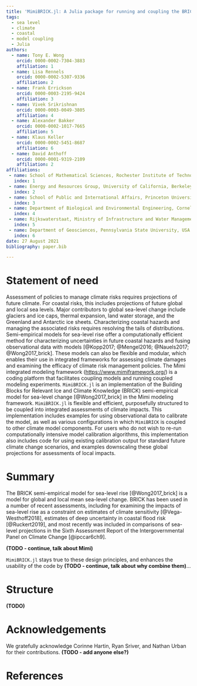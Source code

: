 ```yaml
---
title: 'MimiBRICK.jl: A Julia package for running and coupling the BRICK model for sea-level change in the Mimi integrated modeling framework'
tags:
  - sea level
  - climate
  - coastal
  - model coupling
  - Julia
authors:
  - name: Tony E. Wong
    orcid: 0000-0002-7304-3883
    affiliation: 1
  - name: Lisa Rennels
    orcid: 0000-0002-5307-9336
    affiliation: 2
  - name: Frank Errickson
    orcid: 0000-0003-2195-9424
    affiliation: 3
  - name: Vivek Srikrishnan
    orcid: 0000-0003-0049-3805
    affiliation: 4
  - name: Alexander Bakker
    orcid: 0000-0002-1017-7665
    affiliation: 5
  - name: Klaus Keller
    orcid: 0000-0002-5451-8687
    affiliation: 6
  - name: David Anthoff
    orcid: 0000-0001-9319-2109
    affiliation: 2
affiliations:
 - name: School of Mathematical Sciences, Rochester Institute of Technology, USA
   index: 1
 - name: Energy and Resources Group, University of California, Berkeley, USA
   index: 2
 - name: School of Public and International Affairs, Princeton University, USA
   index: 3
 - name: Department of Biological and Environmental Engineering, Cornell University, USA
   index: 4
 - name: Rijkswaterstaat, Ministry of Infrastructure and Water Management, The Netherlands
   index: 5
 - name: Department of Geosciences, Pennsylvania State University, USA
   index: 6
date: 27 August 2021
bibliography: paper.bib

---
```


# Statement of need

Assessment of policies to manage climate risks requires projections of future climate.
For coastal risks, this includes projections of future global and local sea levels.
Major contributors to global sea-level change include glaciers and ice caps, thermal expansion, land water storage, and the Greenland and Antarctic ice sheets.
Characterizing coastal hazards and managing the associated risks requires resolving the tails of distributions.
Semi-empirical models for sea-level rise offer a computationally efficient method for characterizing uncertainties in future coastal hazards and fusing observational data with models [@Kopp2017; @Mengel2016; @Nauels2017; @Wong2017_brick].
These models can also be flexible and modular, which enables their use in integrated frameworks for assessing climate damages and examining the efficacy of climate risk management policies.
The Mimi integrated modeling framework (https://www.mimiframework.org/) is a coding platform that facilitates coupling models and running coupled modeling experiments.
`MimiBRICK.jl` is an implementation of the Building Blocks for Relevant Ice and Climate Knowledge (BRICK) semi-empirical model for sea-level change [@Wong2017_brick] in the Mimi modeling framework.
`MimiBRICK.jl` is flexible and efficient, purposefully structured to be coupled into integrated assessments of climate impacts.
This implementation includes examples for using observational data to calibrate the model, as well as various configurations in which `MimiBRICK` is coupled to other climate model components.
For users who do not wish to re-run computationally intensive model calibration algorithms, this implementation also includes code for using existing calibration output for standard future climate change scenarios, and examples downscaling these global projections for assessments of local impacts.

# Summary

The BRICK semi-empirical model for sea-level rise [@Wong2017_brick] is a model for global and local mean sea-level change.
BRICK has been used in a number of recent assessments, including for examining the impacts of sea-level rise as a constraint on estimates of climate sensitivity [@Vega-Westhoff2018], estimates of deep uncertainty in coastal flood risk [@Ruckert2019], and most recently was included in comparisons of sea-level projections in the Sixth Assessment Report of the Intergovernmental Panel on Climate Change [@ipccar6ch9].


**(TODO - continue, talk about Mimi)**

`MimiBRICK.jl` stays true to these design principles, and enhances the usability of the code by **(TODO - continue, talk about why combine them)**...

# Structure

**(TODO)**

# Acknowledgements

We gratefully acknowledge Corinne Hartin, Ryan Sriver, and Nathan Urban for their contributions.
**(TODO - add anyone else?)**

# References
